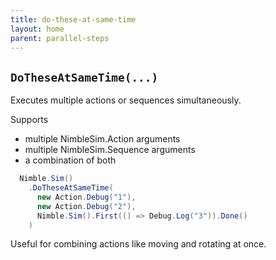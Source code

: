 ```yaml
---
title: do-these-at-same-time
layout: home
parent: parallel-steps
---
```


## `DoTheseAtSameTime(...)`

Executes multiple actions or sequences simultaneously.

Supports
  - multiple NimbleSim.Action arguments
  - multiple NimbleSim.Sequence arguments
  - a combination of both

```csharp
  Nimble.Sim()
    .DoTheseAtSameTime(
      new Action.Debug("1"),
      new Action.Debug("2"),
      Nimble.Sim().First(() => Debug.Log("3")).Done()
    )
```

Useful for combining actions like moving and rotating at once.